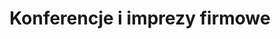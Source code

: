 ---
layout: "pages/konference.njk"

title: 'Konferencje i imprezy firmowe'
description: 'Reprezentacyjne otoczenie Chateau Orlice. Nowoczesny sprzęt, profesjonalna obsługa i spokój Gór Orlickich na Twoją imprezę firmową.'
permalink: 'pl/konference/'

eleventyNavigation:
  key: Konferencje i imprezy firmowe
  order: 550


landing:
  breadcrumbsHome: Strona główna
  breadcrumbsCurrent: Konferencje i imprezy firmowe

  heading: Zaplecze dla<br>imprez firmowych

  mouseIconAlt: Ikona myszki komputerowej

  imageUrl: /assets/images/conferences/conferences-1.jpg
  imageAlt: Sala konferencyjna w Chateau Orlice


conferences:
  topper: Konferencje i imprezy firmowe
  heading: Połącz pracę z wyjątkowym otoczeniem

  imageUrl: /assets/images/conferences/conferences-2.jpg
  imageAlt: Sala konferencyjna w Chateau Orlice

  paragraphs:
    - text: Połącz ważne chwile w pracy z wyjątkowym otoczeniem. Chateau Orlice oferuje idealne zaplecze dla konferencji, szkoleń i spotkań firmowych – w zabytkowych salach z nowoczesnym wyposażeniem, w otoczeniu ciszy natury i najwyższej jakości obsługi.

    - text: Każdemu wydarzeniu poświęcamy indywidualną uwagę. Niezależnie od tego, czy planujesz formalną konferencję, czy nieformalne spotkanie integracyjne, pomożemy Ci przygotować wydarzenie, które zrobi wrażenie. Do Państwa dyspozycji będą 3 sale konferencyjne mogące pomieścić do 120 osób, 23 komfortowe pokoje dla maksymalnie 70 uczestników oraz osobisty menedżer wydarzeń, który zadba o sprawny przebieg imprezy od początku do końca.

  specification:
    - text: Wi-Fi

      iconUrl: /assets/svgs/rooms/wifi.svg
      iconAlt: Ikona Wi-Fi

    - text: Projektor i ekran

      iconUrl: /assets/svgs/conferences/projector.svg
      iconAlt: Ikona projektora

    - text: Nagłośnienie

      iconUrl: /assets/svgs/conferences/speaker.svg
      iconAlt: Ikona głośnika
    
    - text: Telewizor plazmowy

      iconUrl: /assets/svgs/rooms/tv.svg
      iconAlt: Ikona telewizora

    - text: Notebook

      iconUrl: /assets/svgs/conferences/laptop.svg
      iconAlt: Ikona notebooka

    - text: Usługi biznesowe

      iconUrl: /assets/svgs/conferences/person-workspace.svg
      iconAlt: Ikona przestrzeni roboczej


serviceInfo:
  heading: Kompletne zaplecze dla imprezy firmowej
  text: Planujesz szkolenie, konferencję lub imprezę integracyjną? W Chateau Orlice masz wszystko w zasięgu ręki. Oferujemy zakwaterowanie dla maksymalnie 70 osób, nowocześnie wyposażone sale, catering na najwyższym poziomie, ale także przestrzeń do relaksu – centrum wellness, średniowieczną gospodę lub taras nad stawem. Dzięki temu Twoje wydarzenie będzie nie tylko efektywne, ale także przyjemne.

  items:
    - title: Catering

      imageUrl: /assets/images/conferences/services/catering.jpg
      imageAlt: Catering w Chateau Orlice

    - title: Zakwaterowanie

      imageUrl: /assets/images/rooms/room-307.jpg
      imageAlt: Pokój numer 307 w Chateau Orlice

    - title: Wellness

      imageUrl: /assets/images/wellness/equipment/whirpool.jpg
      imageAlt: Jacuzzi w strefie wellness w Chateau Orlice

  backgroundAlt: Tło z grafiką Chateau Orlice


contactForm:
  topper: Formularz zapytania
  heading: Niezobowiązujące zapytanie

  firstName: Imię
  lastName: Nazwisko
  email: Adres e-mail
  phone: Telefon
  yourMessage: Twoja wiadomość

  bySendingYouAgreeWith: Wysyłając wiadomość, wyrażasz zgodę na
  privacyPolicy: przetwarzanie danych osobowych

  submit: Wyślij
---